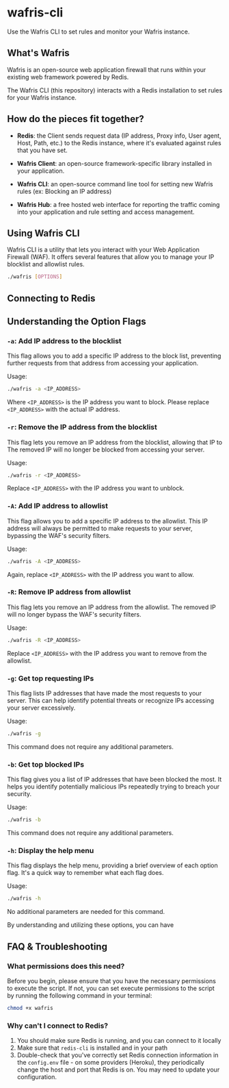 # wafris-cli
Use the Wafris CLI to set rules and monitor your Wafris instance.

## What's Wafris
Wafris is an open-source web application firewall that runs within your existing web framework powered by Redis.

The Wafris CLI (this repository) interacts with a Redis installation to set rules for your Wafris instance.

## How do the pieces fit together?

- **Redis**: the Client sends request data (IP address, Proxy info, User agent, Host, Path, etc.) to the Redis instance, where it's evaluated against rules that you have set.  

- **Wafris Client**: an open-source framework-specific library installed in your application.

- **Wafris CLI**: an open-source command line tool for setting new Wafris rules (ex: Blocking an IP address) 

- **Wafris Hub**: a free hosted web interface for reporting the traffic coming into your application and rule setting and access management. 

## Using Wafris CLI

Wafris CLI is a utility that lets you interact with your Web Application Firewall (WAF). It offers several features that allow you to manage your IP blocklist and allowlist rules.

```bash
./wafris [OPTIONS]
```

## Connecting to Redis



## Understanding the Option Flags

### `-a`: Add IP address to the blocklist

This flag allows you to add a specific IP address to the block list, preventing further requests from that address from accessing your application.

Usage: 

```bash
./wafris -a <IP_ADDRESS>
```


Where `<IP_ADDRESS>` is the IP address you want to block. Please replace `<IP_ADDRESS>` with the actual IP address.

### `-r`: Remove the IP address from the blocklist

This flag lets you remove an IP address from the blocklist, allowing that IP to  The removed IP will no longer be blocked from accessing your server.

Usage: 

```bash
./wafris -r <IP_ADDRESS>
```

Replace `<IP_ADDRESS>` with the IP address you want to unblock.

### `-A`: Add IP address to allowlist

This flag allows you to add a specific IP address to the allowlist. This IP address will always be permitted to make requests to your server, bypassing the WAF's security filters.

Usage: 

```bash
./wafris -A <IP_ADDRESS>
```

Again, replace `<IP_ADDRESS>` with the IP address you want to allow.

### `-R`: Remove IP address from allowlist

This flag lets you remove an IP address from the allowlist. The removed IP will no longer bypass the WAF's security filters.

Usage: 

```bash
./wafris -R <IP_ADDRESS>
```

Replace `<IP_ADDRESS>` with the IP address you want to remove from the allowlist.

### `-g`: Get top requesting IPs

This flag lists IP addresses that have made the most requests to your server. This can help identify potential threats or recognize IPs accessing your server excessively.

Usage: 

```bash
./wafris -g
```

This command does not require any additional parameters.

### `-b`: Get top blocked IPs

This flag gives you a list of IP addresses that have been blocked the most. It helps you identify potentially malicious IPs repeatedly trying to breach your security.

Usage: 

```bash
./wafris -b
```

This command does not require any additional parameters.

### `-h`: Display the help menu

This flag displays the help menu, providing a brief overview of each option flag. It's a quick way to remember what each flag does.

Usage: 

```bash
./wafris -h
```

No additional parameters are needed for this command.

By understanding and utilizing these options, you can have


## FAQ & Troubleshooting


### What permissions does this need?

Before you begin, please ensure that you have the necessary permissions to execute the script. If not, you can set execute permissions to the script by running the following command in your terminal:

```bash
chmod +x wafris
```

### Why can't I connect to Redis?

1. You should make sure Redis is running, and you can connect to it locally
2. Make sure that `redis-cli` is installed and in your path
3. Double-check that you've correctly set Redis connection information in the `config.env` file - on some providers (Heroku), they periodically change the host and port that Redis is on. You may need to update your configuration.
